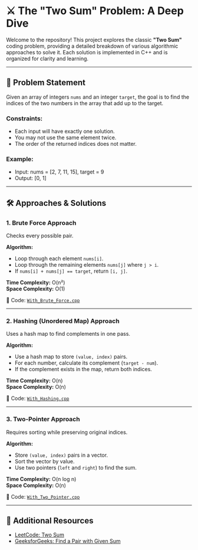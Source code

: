 # ⚔️ The "Two Sum" Problem: A Deep Dive

Welcome to the repository! This project explores the classic **"Two Sum"** coding problem, providing a detailed breakdown of various algorithmic approaches to solve it. Each solution is implemented in C++ and is organized for clarity and learning.

---

## 🎯 Problem Statement

Given an array of integers `nums` and an integer `target`, the goal is to find the indices of the two numbers in the array that add up to the target.

### Constraints:
- Each input will have exactly one solution.
- You may not use the same element twice.
- The order of the returned indices does not matter.

### Example:
- Input: nums = [2, 7, 11, 15], target = 9
- Output: [0, 1]

---
  
## 🛠️ Approaches & Solutions

### 1. Brute Force Approach
Checks every possible pair.

**Algorithm:**
- Loop through each element `nums[i]`.
- Loop through the remaining elements `nums[j]` where `j > i`.
- If `nums[i] + nums[j] == target`, return `[i, j]`.

**Time Complexity:** O(n²)  
**Space Complexity:** O(1)

🔗 Code: [`With_Brute_Force.cpp`](./With_Brute_Force.cpp)

---

### 2. Hashing (Unordered Map) Approach
Uses a hash map to find complements in one pass.

**Algorithm:**
- Use a hash map to store `(value, index)` pairs.
- For each number, calculate its complement (`target - num`).
- If the complement exists in the map, return both indices.

**Time Complexity:** O(n)  
**Space Complexity:** O(n)

🔗 Code: [`With_Hashing.cpp`](./With_Hashing.cpp)

---

### 3. Two-Pointer Approach
Requires sorting while preserving original indices.

**Algorithm:**
- Store `(value, index)` pairs in a vector.
- Sort the vector by value.
- Use two pointers (`left` and `right`) to find the sum.

**Time Complexity:** O(n log n)  
**Space Complexity:** O(n)

🔗 Code: [`With_Two_Pointer.cpp`](./With_Two_Pointer.cpp)


---

## 📖 Additional Resources

- [LeetCode: Two Sum](https://leetcode.com/problems/two-sum/)
- [GeeksforGeeks: Find a Pair with Given Sum](https://www.geeksforgeeks.org/find-a-pair-with-the-given-sum-in-an-array/)
